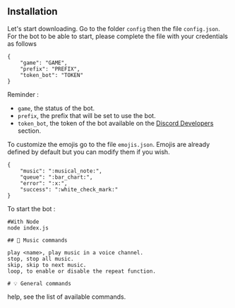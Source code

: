 ## Installation

Let's start downloading.
Go to the folder `config` then the file `config.json`.
For the bot to be able to start, please complete the file with your credentials as follows

```
{
    "game": "GAME",
    "prefix": "PREFIX",
    "token_bot": "TOKEN"
}
```

Reminder :

- `game`, the status of the bot.
- `prefix`, the prefix that will be set to use the bot.
- `token_bot`, the token of the bot available on the [Discord Developers](https://discordapp.com/developers/applications) section.

To customize the emojis go to the file `emojis.json`.
Emojis are already defined by default but you can modify them if you wish.

```
{
    "music": ":musical_note:",
    "queue": ":bar_chart:",
    "error": ":x:",
    "success": ":white_check_mark:"
}
```

To start the bot :

```
#With Node
node index.js

## 🎵 Music commands

play <name>, play music in a voice channel.
stop, stop all music.
skip, skip to next music.
loop, to enable or disable the repeat function.

# 💡 General commands

```
help, see the list of available commands.

```

